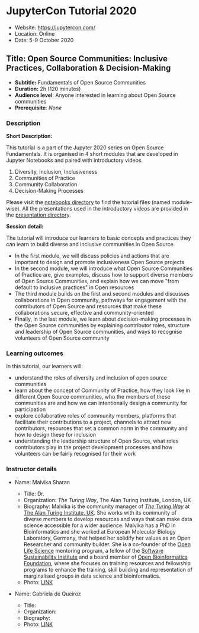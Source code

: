 # JupyterCon Tutorial 2020

- Website: https://jupytercon.com/
- Location: Online
- Date: 5-9 October 2020

## Title: Open Source Communities: Inclusive Practices, Collaboration & Decision-Making

- **Subtitle:** Fundamentals of Open Source Communities
- **Duration:** 2h (120 minutes)
- **Audience level**: Anyone interested in learning about Open Source communities
- **Prerequisite**: *None*

### Description

**Short Description:**

This tutorial is a part of the Jupyter 2020 series on Open Source Fundamentals.
It is organised in 4 short modules that are developed in Jupyter Notebooks and paired with introductory videos.

1. Diversity, Inclusion, Inclusiveness
2. Communities of Practice
3. Community Collaboration
4. Decision-Making Processes

Please visit the [notebooks directory](./notebooks) to find the tutorial files (named module-wise).
All the presentations used in the introductory videos are provided in the [presentation directory](./presentation).

**Session detail:**

The tutorial will introduce our learners to basic concepts and practices they can learn to build diverse and inclusive communities in Open Source.
- In the first module, we will discuss policies and actions that are important to design and promote inclusiveness Open Source projects
- In the second module, we will introduce what Open Source Communities of Practice are, give examples, discuss how to support diverse members of Open Source Communities, and explain how we can move "from default to inclusive practices" in Open resources
- The third module builds on the first and second modules and discusses collaborations in Open community, pathways for engagement with the contributors of Open Source and resources that make these collaborations secure, effective and community-oriented
- Finally, in the last module, we learn about decision-making processes in the Open Source communities by explaining contributor roles, structure and leadership of Open Source communities, and ways to recognise volunteers of Open Source community

### Learning outcomes

In this tutorial, our learners will:
- understand the roles of diversity and inclusion of open source communities
- learn about the concept of Community of Practice, how they look like in different Open Source communities, who the members of these communities are and how we can intentionally design a community for participation
- explore collaborative roles of community members, platforms that facilitate their contributions to a project, channels to attract new contributors, resources that set a common norm in the community and how to design these for inclusion
- understanding the leadership structure of Open Source, what roles contributors play in the project development processes and how volunteers can be fairly recognised for their work

### Instructor details

- Name: Malvika Sharan
    - Title: Dr.
    - Organization: *The Turing Way*, The Alan Turing Institute, London, UK
    - Biography: Malvika is the community manager of *[The Turing Way](https://the-turing-way.netlify.app)* at [The Alan Turing Institute, UK](https://www.turing.ac.uk/). She works with its community of diverse members to develop resources and ways that can make data science accessible for a wider audience.
Malvika has a PhD in Bioinformatics and she worked at  European Molecular Biology Laboratory, Germany, that helped her solidify her values as an Open Researcher and community builder.
She is a co-founder of the [Open Life Science](https://openlifesci.org/) mentoring program, a fellow of the [Software Sustainability Institute](https://www.software.ac.uk/) and a board member of [Open Bioinformatics Foundation](https://www.open-bio.org/event-awards/), where she focuses on training resources and fellowship programs to enhance the training, skill building and representation of marginalised groups in data science and bioinformatics.
    - Photo: [LINK](images/MalvikaSharan.jpg)

- Name: Gabriela de Queiroz
    - Title:
    - Organization:
    - Biography:
    - Photo: [LINK](images/GabrielaDeQueiroz.jpg)
